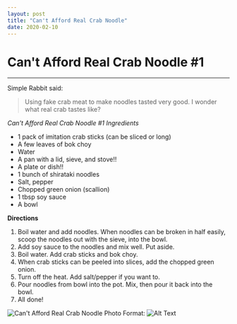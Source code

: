 ```yaml
---
layout: post
title: "Can't Afford Real Crab Noodle"
date: 2020-02-10
---
```

# Can't Afford Real Crab Noodle \#1
---
Simple Rabbit said:
> Using fake crab meat to make noodles tasted very good. 
> I wonder what real crab tastes like?

*Can't Afford Real Crab Noodle #1 Ingredients*
* 1 pack of imitation crab sticks (can be sliced or long)
* A few leaves of bok choy
* Water
* A pan with a lid, sieve, and stove!!
* A plate or dish!!
* 1 bunch of shirataki noodles
* Salt, pepper
* Chopped green onion (scallion)
* 1 tbsp soy sauce
* A bowl

**Directions**
1. Boil water and add noodles. When noodles can be broken in half easily, scoop the noodles out with the sieve, into the bowl.
2. Add soy sauce to the noodles and mix well. Put aside. 
3. Boil water. Add crab sticks and bok choy. 
4. When crab sticks can be peeled into slices, add the chopped green onion. 
5. Turn off the heat. Add salt/pepper if you want to. 
6. Pour noodles from bowl into the pot. Mix, then pour it back into the bowl.
7. All done! 

![Can't Afford Real Crab Noodle Photo](/../../../images/posts/noodle_2.png)
Format: ![Alt Text](url)
